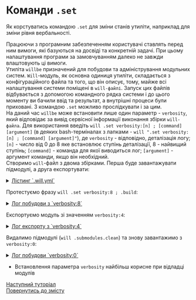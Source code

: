 # Команди `.set`

Як корстуватись командою <code>.set</code> для зміни станів утиліти, наприклад для зміни рівня вербальності.

Працюючи з програмним забезпеченням користувачі ставлять перед ним вимоги, які базуються на досвіді та конкретній задачі. При цьому налаштування програми за замовчуванням далеко не завжди влаштовують ці вимоги.  
Утиліта `willbe` призначений для побудови та адміністрування модульних систем. `Will`-модуль, як основна одиниця утиліти, складається з конфігураційного файла та того, що він описує, тому, майже всі налаштування системи поміщені в `will-файлі`. Запуск цих файлів відбувається з допомогою командного рядка системи і до цього моменту ви бачили ввід та результат, а внутрішні процеси були приховані. З командою `.set` можливо прослідкувати і за цим.  
На даний час `willbe` може встановити лише один параметр - `verbosity`, який відповідає за вивід сервісної інформації виконання збірки `will-файла`. Для використання введіть `will .set verbosity:[n] ; [command] [argument]` (в деяких bash-терміналах з лапками - `will ".set verbosity:[n] ; [command] [argument]"`), де `verbosity` - відповідно, деталізація логу; `[n]` - число від 0 до 8 яке встановлює ступінь деталізації, 8 - найвищий ступінь; `[command]` - команда для якої виводиться лог; `[argument]` - аргумент команди, якщо він необхідний.  
Створимо `will`-файл з двома збірками. Перша буде завантажувати підмодулі, а друга експортувати:

<details>
    <summary><u>Лістинг `.will.yml`</u></summary>

```yaml
about :

  name : setVerbosity
  description : "To use .set command"
  version : 0.0.1

submodule :
  PathFundamentals : git+https:///github.com/Wandalen/wPathFundamentals.git/out/wPathFundamentals#master

path :

  out : 'out'

  submodule.pathfundamental :
    criterion :
      debug : 1
    path : '.module/PathFundamentals'

step  :

  export.submodule :
    criterion :
      debug : 1
    export : path::submodule.*

build :

  submodules.download :
      criterion :
          default : 1
          debug : 0
      steps :
          - submodules.download

  submodules.export :
      criterion :
          export : 1
          debug : 1
      steps :
          - export.*

```

</details>

Протестуємо фразу `will .set verbosity:8 ; .build`:

<details>
    <summary><u>Лог побудови з `verbosity:8`</u></summary>

```
[user@user ~]$ will ".set verbosity:8 ; .build"
Command ".set ; .build"
 s module::/path_to_module/UsingSetCommand preformed 1
 s module::/path_to_module/UsingSetCommand preformed 2
 s module::/path_to_module/UsingSetCommand preformed 3
 s module::/path_to_module/UsingSetCommand willFilesFound 1
 s module::/path_to_module/UsingSetCommand willFilesFound 2
Trying to open /path_to_module/UsingSetCommand.will
Trying to open /path_to_module/UsingSetCommand.im.will
Trying to open /path_to_module/UsingSetCommand.ex.will
Trying to open /path_to_module/UsingSetCommand/.will
Trying to open /path_to_module/UsingSetCommand/.im.will
Trying to open /path_to_module/UsingSetCommand/.ex.will
 s module::/path_to_module/UsingSetCommand willFilesFound 3
 s module::/path_to_module/UsingSetCommand willFilesOpened 1
 s module::/path_to_module/UsingSetCommand willFilesOpened 2
   . Read : /path_to_module/UsingSetCommand/.will.yml
 . Read 1 will-files in 0.081s
 s module::setVerbosity willFilesOpened 3
 s module::setVerbosity submodulesFormed 1
 s module::setVerbosity submodulesFormed 2
 s module::PathFundamentals preformed 1
 s module::PathFundamentals preformed 2
 s module::PathFundamentals preformed 3
 s module::PathFundamentals willFilesFound 1
 s module::PathFundamentals willFilesFound 2
Trying to open /path_to_module/UsingSetCommand/.module/PathFundamentals/out/wPathFundamentals.out.will
Trying to open /path_to_module/UsingSetCommand/.module/PathFundamentals/out/wPathFundamentals.out.im.will
Trying to open /path_to_module/UsingSetCommand/.module/PathFundamentals/out/wPathFundamentals.out.ex.will
Trying to open /path_to_module/UsingSetCommand/.module/PathFundamentals/out/wPathFundamentals/.out.will
Trying to open /path_to_module/UsingSetCommand/.module/PathFundamentals/out/wPathFundamentals/.out.im.will
Trying to open /path_to_module/UsingSetCommand/.module/PathFundamentals/out/wPathFundamentals/.out.ex.will
Trying to open /path_to_module/UsingSetCommand/.module/PathFundamentals/out/wPathFundamentals.will
Trying to open /path_to_module/UsingSetCommand/.module/PathFundamentals/out/wPathFundamentals.im.will
Trying to open /path_to_module/UsingSetCommand/.module/PathFundamentals/out/wPathFundamentals.ex.will
Trying to open /path_to_module/UsingSetCommand/.module/PathFundamentals/out/wPathFundamentals/.will
Trying to open /path_to_module/UsingSetCommand/.module/PathFundamentals/out/wPathFundamentals/.im.will
Trying to open /path_to_module/UsingSetCommand/.module/PathFundamentals/out/wPathFundamentals/.ex.will
 !s module::PathFundamentals willFilesFound failed
 s module::PathFundamentals willFilesOpened 1
 !s module::PathFundamentals willFilesOpened failed
 s module::PathFundamentals submodulesFormed 1
 !s module::PathFundamentals 3 failed
 s module::PathFundamentals resourcesFormed 1
 !s module::PathFundamentals resourcesFormed failed
 s module::setVerbosity resourcesFormed 1
 ! Failed to read submodule::PathFundamentals, try to download it with .submodules.download or even clean it before downloading
Failed to open submodule::PathFundamentals at "/path_to_module/UsingSetCommand/.module/PathFundamentals/out/wPathFundamentals"
Found no .out.will file for module::setVerbosity at "/path_to_module/UsingSetCommand/.module/PathFundamentals/out/wPathFundamentals"             
 s module::setVerbosity submodulesFormed 3
 s module::setVerbosity resourcesFormed 2
 s module::setVerbosity resourcesFormed 3

  Building submodules.download
     - filesDelete 1 files at /path_to_module/UsingSetCommand/.module/PathFundamentals in 0.017s
 > git clone https://github.com/Wandalen/wPathFundamentals.git/ .
Клонирование в «.»…
 > git checkout master
Уже на «master»
Ваша ветка обновлена в соответствии с «origin/master».
 > git merge
Уже обновлено.
     + Reflect 92 files /path_to_module/UsingSetCommand/.module/PathFundamentals <- git+https:///github.com/Wandalen/wPathFundamentals.git/out/wPathFundamentals#master in 3.612s
 s module::PathFundamentals willFilesFound 1
 s module::PathFundamentals willFilesFound 2
    Trying to open /path_to_module/UsingSetCommand/.module/PathFundamentals/out/wPathFundamentals.out.will
    Trying to open /path_to_module/UsingSetCommand/.module/PathFundamentals/out/wPathFundamentals.out.im.will
    Trying to open /path_to_module/UsingSetCommand/.module/PathFundamentals/out/wPathFundamentals.out.ex.will
 s module::PathFundamentals willFilesFound 3
 s module::PathFundamentals willFilesOpened 1
 s module::PathFundamentals willFilesOpened 2
     . Read : /path_to_module/UsingSetCommand/.module/PathFundamentals/out/wPathFundamentals.out.will.yml
 s module::PathFundamentals willFilesOpened 3
 s module::PathFundamentals submodulesFormed 1
 s module::PathFundamentals submodulesFormed 2
 s module::PathFundamentals submodulesFormed 3
 s module::PathFundamentals resourcesFormed 1
 s module::PathFundamentals resourcesFormed 2
 s module::PathFundamentals resourcesFormed 3
     + module::PathFundamentals was downloaded in 4.276s
   + 1/1 submodule(s) of module::setVerbosity were downloaded in 4.282s
  Built submodules.download in 4.326s

```

</details>

Експортуємо модуль зі значенням `verbosity:4`:

<details>
    <summary><u>Лог експорту з `verbosity:4`</u></summary>

```
[user@user ~]$ will .set verbosity:4 ; .export submodules.export
Command ".set ; .export submodules.export"
Trying to open /path_to_module/UsingSetCommand.will
Trying to open /path_to_module/UsingSetCommand.im.will
Trying to open /path_to_module/UsingSetCommand.ex.will
Trying to open /path_to_module/UsingSetCommand/.will
Trying to open /path_to_module/UsingSetCommand/.im.will
Trying to open /path_to_module/UsingSetCommand/.ex.will
   . Read : /path_to_module/UsingSetCommand/.will.yml
 . Read 1 will-files in 0.104s
Trying to open /path_to_module/UsingSetCommand/.module/PathFundamentals/out/wPathFundamentals.out.will
Trying to open /path_to_module/UsingSetCommand/.module/PathFundamentals/out/wPathFundamentals.out.im.will
Trying to open /path_to_module/UsingSetCommand/.module/PathFundamentals/out/wPathFundamentals.out.ex.will
 . Read : /path_to_module/UsingSetCommand/.module/PathFundamentals/out/wPathFundamentals.out.will.yml

  Exporting submodules.export
     . Read : /path_to_module/UsingSetCommand/out/setVerbosity.out.will.yml
   . Read 1 will-files in 0.195s
   + Write out archive /path_to_module/UsingSetCommand/ : out/setVerbosity.out.tgs <- .module/PathFundamentals
   + Write out will-file /path_to_module/UsingSetCommand/out/setVerbosity.out.will.yml
   + Exported submodules.export with 46 files in 2.423s
  Exported submodules.export in 2.467s

```

</details>

Видалимо підмодулі (`will .submodules.clean`) та знову завантажимо з `verbosity:0`:

<details>
    <summary><u>Лог побудови `verbosity:0`</u></summary>

```
[user@user ~]$ will .set verbosity:0 ; .build
Command ".set ; .build"
 . Read 1 will-files in 0.082s

```

</details>

- Встановлення параметра `verbosity` найбільш корисне при відладці модулів

[Наступний туторіал]()  
[Повернутись до змісту](../README.md#tutorials)
